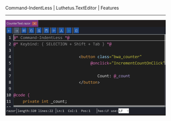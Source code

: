 Command-IndentLess | Luthetus.TextEditor | Features

---

![features_Command-IndentLess.gif](../../../Images/TextEditor/Gifs/features_Command-IndentLess.gif)